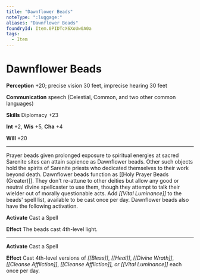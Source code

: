 ```yaml
---
title: "Dawnflower Beads"
noteType: ":luggage:"
aliases: "Dawnflower Beads"
foundryId: Item.0PIDTcX6XoUw0A0a
tags:
  - Item
---
```


# Dawnflower Beads

**Perception** +20; precise vision 30 feet, imprecise hearing 30 feet

**Communication** speech (Celestial, Common, and two other common languages)

**Skills** Diplomacy +23

**Int** +2, **Wis** +5, **Cha** +4

**Will** +20

* * *

Prayer beads given prolonged exposure to spiritual energies at sacred Sarenite sites can attain sapience as Dawnflower beads. Other such objects hold the spirits of Sarenite priests who dedicated themselves to their work beyond death. Dawnflower beads function as [[Holy Prayer Beads (Greater)]]. They don't re-attune to other deities but allow any good or neutral divine spellcaster to use them, though they attempt to talk their wielder out of morally questionable acts. Add _[[Vital Luminance]]_ to the beads' spell list, available to be cast once per day. Dawnflower beads also have the following activation.

**Activate** Cast a Spell

**Effect** The beads cast 4th-level light.

* * *

**Activate** Cast a Spell

**Effect** Cast 4th-level versions of _[[Bless]]_, _[[Heal]]_, _[[Divine Wrath]]_, _[[Cleanse Affliction]]_, _[[Cleanse Affliction]], or _[[Vital Luminance]]__ each once per day.
